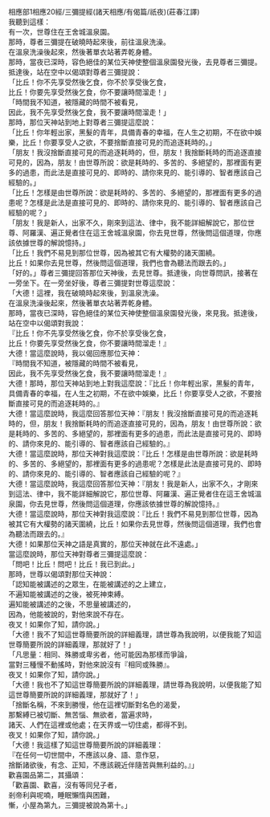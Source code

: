 相應部1相應20經/三彌提經(諸天相應/有偈篇/祇夜)(莊春江譯)  
我聽到這樣：  
有一次，世尊住在王舍城溫泉園。  
那時，尊者三彌提在破曉時起來後，前往溫泉洗澡。  
在溫泉洗澡後起來，然後著單衣站著弄乾身體。  
那時，當夜已深時，容色絕佳的某位天神使整個溫泉園發光後，去見尊者三彌提。抵達後，站在空中以偈頌對尊者三彌提說：  
「比丘！你不先享受然後乞食，你不於享受後乞食，  
比丘！你要先享受然後乞食，你不要讓時間溜走！」  
「時間我不知道，被隱藏的時間不被看見，  
因此，我不先享受然後乞食，我不要讓時間溜走！」  
那時，那位天神站到地上對尊者三彌提這麼說：  
「比丘！你年輕出家，黑髮的青年，具備青春的幸福，在人生之初期，不在欲中娛樂，比丘！你要享受人之欲，不要捨斷直接可見的而追逐耗時的。」  
「朋友！我沒捨斷直接可見的而追逐耗時的，但，朋友！我捨斷耗時的而追逐直接可見的，因為，朋友！由世尊所說：欲是耗時的、多苦的、多絕望的，那裡面有更多的過患，而此法是直接可見的、即時的、請你來見的、能引導的、智者應該自己經驗的。」  
「比丘！怎樣是由世尊所說：欲是耗時的、多苦的、多絕望的，那裡面有更多的過患呢？怎樣是此法是直接可見的、即時的、請你來見的、能引導的、智者應該自己經驗的呢？」  
「朋友！我是新人，出家不久，剛來到這法、律中，我不能詳細解說它，那位世尊、阿羅漢、遍正覺者住在這王舍城溫泉園，你去見世尊，然後問這個道理，你應該依據世尊的解說憶持。」  
「比丘！我們不易見到那位世尊，因為被其它有大權勢的諸天圍繞。  
比丘！如果你去見世尊，然後問這個道理，我們也會為聽法而跟去的。」  
「好的。」尊者三彌提回答那位天神後，去見世尊。抵達後，向世尊問訊，接著在一旁坐下。在一旁坐好後，尊者三彌提對世尊這麼說：  
「大德！這裡，我在破曉時起來後，到溫泉洗澡。  
在溫泉洗澡後起來，然後著單衣站著弄乾身體。  
那時，當夜已深時，容色絕佳的某位天神使整個溫泉園發光後，來見我。抵達後，站在空中以偈頌對我說：  
『比丘！你不先享受然後乞食，你不於享受後乞食，  
比丘！你要先享受然後乞食，你不要讓時間溜走！』  
大德！當這麼說時，我以偈回應那位天神：  
『時間我不知道，被隱藏的時間不被看見，  
因此，我不先享受然後乞食，我不要讓時間溜走！』  
大德！那時，那位天神站到地上對我這麼說：『比丘！你年輕出家，黑髮的青年，具備青春的幸福，在人生之初期，不在欲中娛樂，比丘！你要享受人之欲，不要捨斷直接可見的而追逐耗時的。』  
大德！當這麼說時，我這麼回答那位天神：『朋友！我沒捨斷直接可見的而追逐耗時的，但，朋友！我捨斷耗時的而追逐直接可見的，因為，朋友！由世尊所說：欲是耗時的、多苦的、多絕望的，那裡面有更多的過患，而此法是直接可見的、即時的、請你來見的、能引導的、智者應該自己經驗的。』  
大德！當這麼說時，那位天神對我這麼說：『比丘！怎樣是由世尊所說：欲是耗時的、多苦的、多絕望的，那裡面有更多的過患呢？怎樣是此法是直接可見的、即時的、請你來見的、能引導的、智者應該自己經驗的呢？』  
大德！當這麼說時，我這麼回答那位天神：『朋友！我是新人，出家不久，才剛來到這法、律中，我不能詳細解說它，那位世尊、阿羅漢、遍正覺者住在這王舍城溫泉園，你去見世尊，然後問這個道理，你應該依據世尊的解說憶持。』  
大德！當這麼說時，那位天神對我這麼說：『比丘！我們不易見到那位世尊，因為被其它有大權勢的諸天圍繞，比丘！如果你去見世尊，然後問這個道理，我們也會為聽法而跟去的。』  
大德！如果那位天神之語是真實的，那位天神就在此不遠處。」  
當這麼說時，那位天神對尊者三彌提這麼說：  
「問吧！比丘！問吧！比丘！我已到此。」  
那時，世尊以偈頌對那位天神說：  
「認知能被講述的之眾生，在能被講述的之上建立，  
不遍知能被講述的之後，被死神束縛。  
遍知能被講述的之後，不思量被講述的，  
因為，他能被說的，對他來說不存在。  
夜叉！如果你了知，請你說。」  
「大德！我不了知這世尊簡要所說的詳細義理，請世尊為我說明，以便我能了知這世尊簡要所說的詳細義理，那就好了！」  
「凡思量：相同、殊勝或卑劣者，他可能因為那樣而爭論，  
當對三種慢不動搖時，對他來說沒有『相同或殊勝』。  
夜叉！如果你了知，請你說。」  
「大德！我也不了知這世尊簡要所說的詳細義理，請世尊為我說明，以便我能了知這世尊簡要所說的詳細義理，那就好了！」  
「捨斷名稱，不來到勝慢，他在這裡切斷對名色的渴愛，  
那繫縛已被切斷、無苦惱、無欲者，當遍求時，  
諸天、人們在這裡或他處；在天界或一切住處，都得不到。  
夜叉！如果你了知，請你說。」  
「大德！我這樣了知這世尊簡要所說的詳細義理：  
『在任何一切世間中，不應該以身、語、意作惡，  
捨斷諸欲後，有念、正知，不應該親近伴隨苦與無利益的。』」  
歡喜園品第二，其攝頌：  
「歡喜園、歡喜，沒有等同兒子者，  
剎帝利與呢喃，睡眠懶惰與困難，  
慚，小屋為第九，三彌提被說為第十。」  
  
  
